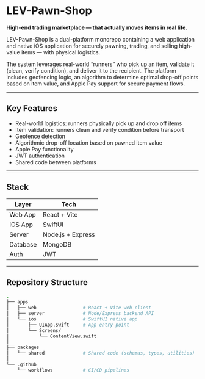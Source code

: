 # LEV-Pawn-Shop

**High-end trading marketplace — that actually moves items in real life.**

LEV-Pawn-Shop is a dual-platform monorepo containing a web application and native iOS application for securely pawning, trading, and selling high-value items — with physical logistics.

The system leverages real-world “runners” who pick up an item, validate it (clean, verify condition), and deliver it to the recipient. The platform includes geofencing logic, an algorithm to determine optimal drop-off points based on item value, and Apple Pay support for secure payment flows.

---

## Key Features

- Real-world logistics: runners physically pick up and drop off items
- Item validation: runners clean and verify condition before transport
- Geofence detection
- Algorithmic drop-off location based on pawned item value
- Apple Pay functionality
- JWT authentication
- Shared code between platforms

---

## Stack

| Layer | Tech |
|---|---|
| Web App | React + Vite |
| iOS App | SwiftUI |
| Server | Node.js + Express |
| Database | MongoDB |
| Auth | JWT |

---

## Repository Structure

```bash
.
├── apps
│   ├── web                 # React + Vite web client
│   ├── server              # Node/Express backend API
│   └── ios                 # SwiftUI native app
│       ├── UIApp.swift     # App entry point
│       └── Screens/
│           └── ContentView.swift
│
├── packages
│   └── shared              # Shared code (schemas, types, utilities)
│
└── .github
    └── workflows           # CI/CD pipelines
